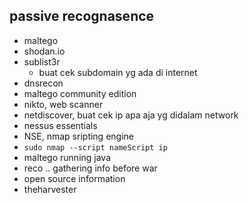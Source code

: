 ## passive recognasence
- maltego
- shodan.io
- sublist3r
    - buat cek subdomain yg ada di internet
- dnsrecon
- maltego community edition
- nikto, web scanner
- netdiscover, buat cek ip apa aja yg didalam network
- nessus essentials
- NSE, nmap sripting engine
- ```sudo nmap --script nameScript ip```
- maltego running java
- reco .. gathering info before war
- open source information
- theharvester


